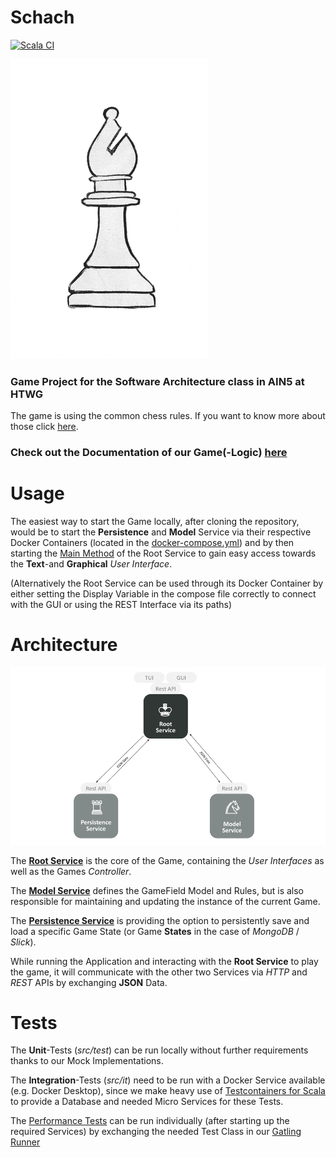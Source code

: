 # Schach

[![Scala CI](https://github.com/BenjaminBruenau/Schach/actions/workflows/scala-ci.yml/badge.svg)](https://github.com/BenjaminBruenau/Schach/actions/workflows/scala-ci.yml)



![](.github/markdown-images/animated_bishop.gif)




### Game Project for the Software Architecture class in AIN5 at HTWG



The game is using the common chess rules. If you want to know more about those click [here](https://en.wikipedia.org/wiki/Rules_of_chess).  


### Check out the Documentation of our Game(-Logic) [here](https://benjaminbruenau.github.io/Schach-Docs/Schach/model/gameFieldComponent/gameFieldBaseImpl/index.html)




# Usage 

The easiest way to start the Game locally, after cloning the repository, would be to start the **Persistence** and **Model** Service
via their respective Docker Containers (located in the [docker-compose.yml](docker-compose.yml))
and by then starting the [Main Method](src/main/scala/Schach/Schach.scala) 
of the Root Service to gain easy access towards the **Text**-and **Graphical** _User Interface_.

(Alternatively the Root Service can be used through its Docker Container by either setting the Display Variable in the compose file 
correctly to connect with the GUI or using the REST Interface via its paths)


# Architecture


![](.github/markdown-images/architecture.png)



The **[Root Service](src)** is the core of the Game, containing 
the _User Interfaces_ as well as the Games _Controller_.

The **[Model Service](Model)** defines the GameField Model and Rules, but is also responsible for
maintaining and updating the instance of the current Game.

The **[Persistence Service](Persistence)** is providing the option to persistently save
and load a specific Game State (or Game **States** in the case of _MongoDB_ / _Slick_). 


While running the Application and interacting with the **Root Service** to play the game, it will communicate with the other
two Services via _HTTP_ and _REST_ APIs by exchanging **JSON** Data.


# Tests

The **Unit**-Tests (_src/test_) can be run locally without further requirements thanks to our Mock Implementations.

The **Integration**-Tests (_src/it_) need to be run with a Docker Service available (e.g. Docker Desktop), since we make heavy use 
of [Testcontainers for Scala](https://github.com/testcontainers/testcontainers-scala) to provide a Database and needed Micro Services 
for these Tests.

The [Performance Tests](Gatling) can be run individually (after starting up the required Services)
by exchanging the needed Test Class in our [Gatling Runner](Gatling/src/test/scala/gatling/GatlingRunner.scala)

